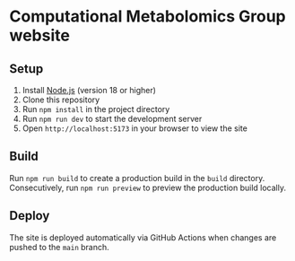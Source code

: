 # Computational Metabolomics Group website

## Setup
1. Install [Node.js](https://nodejs.org/) (version 18 or higher)
2. Clone this repository
3. Run `npm install` in the project directory
4. Run `npm run dev` to start the development server
5. Open `http://localhost:5173` in your browser to view the site

## Build
Run `npm run build` to create a production build in the `build` directory.
Consecutively, run `npm run preview` to preview the production build locally.

## Deploy
The site is deployed automatically via GitHub Actions when changes are pushed to the `main` branch.